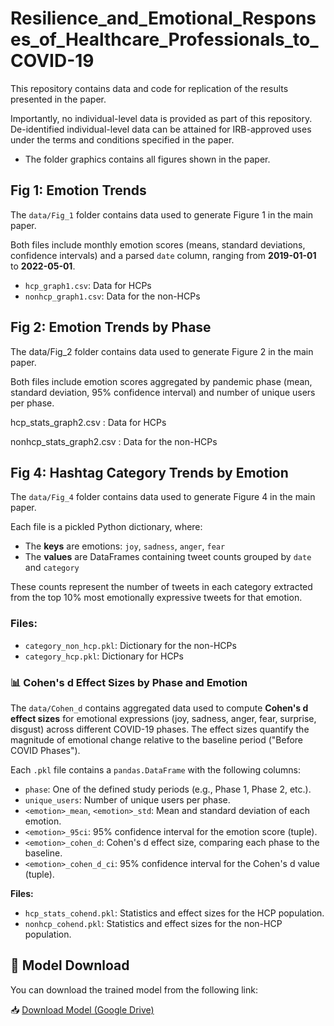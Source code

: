 # Resilience_and_Emotional_Responses_of_Healthcare_Professionals_to_COVID-19
This repository contains data and code for replication of the results presented in the paper. 

Importantly, no individual-level data is provided as part of this repository. De-identified individual-level data can be attained for IRB-approved uses under the terms and conditions specified in the paper. 


* The folder graphics contains all figures shown in the paper.
  
## Fig 1: Emotion Trends

The `data/Fig_1` folder contains data used to generate Figure 1 in the main paper.

Both files include monthly emotion scores (means, standard deviations, confidence intervals) and a parsed `date` column, ranging from **2019-01-01** to **2022-05-01**.

- `hcp_graph1.csv`: Data for HCPs
- `nonhcp_graph1.csv`: Data for the non-HCPs


## Fig 2: Emotion Trends by Phase
The data/Fig_2 folder contains data used to generate Figure 2 in the main paper.

Both files include emotion scores aggregated by pandemic phase (mean, standard deviation, 95% confidence interval) and number of unique users per phase.

hcp_stats_graph2.csv : Data for HCPs

nonhcp_stats_graph2.csv : Data for the non-HCPs


## Fig 4: Hashtag Category Trends by Emotion

The `data/Fig_4` folder contains data used to generate Figure 4 in the main paper.

Each file is a pickled Python dictionary, where:
- The **keys** are emotions: `joy`, `sadness`, `anger`, `fear`  
- The **values** are DataFrames containing tweet counts grouped by `date` and `category`

These counts represent the number of tweets in each category extracted from the top 10% most emotionally expressive tweets for that emotion.

### Files:
- `category_non_hcp.pkl`: Dictionary for the non-HCPs 
- `category_hcp.pkl`: Dictionary for HCPs

### 📊 Cohen's d Effect Sizes by Phase and Emotion

The `data/Cohen_d` contains aggregated data used to compute **Cohen's d effect sizes** for emotional expressions (joy, sadness, anger, fear, surprise, disgust) across different COVID-19 phases. The effect sizes quantify the magnitude of emotional change relative to the baseline period ("Before COVID Phases").

Each `.pkl` file contains a `pandas.DataFrame` with the following columns:

- `phase`: One of the defined study periods (e.g., Phase 1, Phase 2, etc.).
- `unique_users`: Number of unique users per phase.
- `<emotion>_mean`, `<emotion>_std`: Mean and standard deviation of each emotion.
- `<emotion>_95ci`: 95% confidence interval for the emotion score (tuple).
- `<emotion>_cohen_d`: Cohen's d effect size, comparing each phase to the baseline.
- `<emotion>_cohen_d_ci`: 95% confidence interval for the Cohen's d value (tuple).

**Files:**
- `hcp_stats_cohend.pkl`: Statistics and effect sizes for the HCP population.
- `nonhcp_cohend.pkl`: Statistics and effect sizes for the non-HCP population.







## 🔗 Model Download

You can download the trained model from the following link:

📥 [Download Model (Google Drive)](https://drive.google.com/file/d/1OtI9ZQOkX3xgTiNTQdRoUHUsmPz7l3IP/view?usp=sharing)




